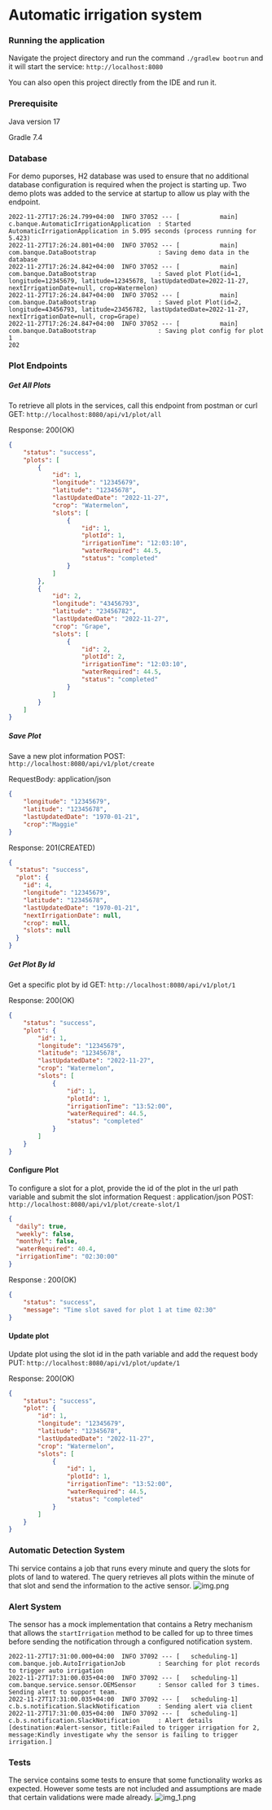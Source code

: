 # Automatic irrigation system

### Running the application
Navigate the project directory and run the command `./gradlew bootrun` and it will start the service: `http://localhost:8080`

You can also open this project directly from the IDE and run it. 

### Prerequisite
Java version 17

Gradle 7.4


### Database
For demo puporses, H2 database was used to ensure that no additional database configuration is required when the project is starting up. Two demo plots was added to the service at startup to allow us play with the endpoint.

```
2022-11-27T17:26:24.799+04:00  INFO 37052 --- [           main] c.banque.AutomaticIrrigationApplication  : Started AutomaticIrrigationApplication in 5.095 seconds (process running for 5.423)
2022-11-27T17:26:24.801+04:00  INFO 37052 --- [           main] com.banque.DataBootstrap                 : Saving demo data in the database
2022-11-27T17:26:24.842+04:00  INFO 37052 --- [           main] com.banque.DataBootstrap                 : Saved plot Plot(id=1, longitude=12345679, latitude=12345678, lastUpdatedDate=2022-11-27, nextIrrigationDate=null, crop=Watermelon)
2022-11-27T17:26:24.847+04:00  INFO 37052 --- [           main] com.banque.DataBootstrap                 : Saved plot Plot(id=2, longitude=43456793, latitude=23456782, lastUpdatedDate=2022-11-27, nextIrrigationDate=null, crop=Grape)
2022-11-27T17:26:24.847+04:00  INFO 37052 --- [           main] com.banque.DataBootstrap                 : Saving plot config for plot 1
202
```
### Plot Endpoints
##### Get All Plots
To retrieve all plots in the services, call this endpoint from postman or curl 
GET: `http://localhost:8080/api/v1/plot/all`

Response: 200(OK)
```json
{
    "status": "success",
    "plots": [
        {
            "id": 1,
            "longitude": "12345679",
            "latitude": "12345678",
            "lastUpdatedDate": "2022-11-27",
            "crop": "Watermelon",
            "slots": [
                {
                    "id": 1,
                    "plotId": 1,
                    "irrigationTime": "12:03:10",
                    "waterRequired": 44.5,
                    "status": "completed"
                }
            ]
        },
        {
            "id": 2,
            "longitude": "43456793",
            "latitude": "23456782",
            "lastUpdatedDate": "2022-11-27",
            "crop": "Grape",
            "slots": [
                {
                    "id": 2,
                    "plotId": 2,
                    "irrigationTime": "12:03:10",
                    "waterRequired": 44.5,
                    "status": "completed"
                }
            ]
        }
    ]
}
```

##### Save Plot
Save a new plot information
POST: `http://localhost:8080/api/v1/plot/create`

RequestBody: application/json
```json
{
    "longitude": "12345679",
    "latitude": "12345678",
    "lastUpdatedDate": "1970-01-21",
    "crop":"Maggie"
}
```

Response: 201(CREATED)
```json
{
  "status": "success",
  "plot": {
    "id": 4,
    "longitude": "12345679",
    "latitude": "12345678",
    "lastUpdatedDate": "1970-01-21",
    "nextIrrigationDate": null,
    "crop": null,
    "slots": null
  }
}
```

##### Get Plot By Id
Get a specific plot by id
GET: `http://localhost:8080/api/v1/plot/1`

Response: 200(OK)
```json
{
    "status": "success",
    "plot": {
        "id": 1,
        "longitude": "12345679",
        "latitude": "12345678",
        "lastUpdatedDate": "2022-11-27",
        "crop": "Watermelon",
        "slots": [
            {
                "id": 1,
                "plotId": 1,
                "irrigationTime": "13:52:00",
                "waterRequired": 44.5,
                "status": "completed"
            }
        ]
    }
}
```

#### Configure Plot
To configure a slot for a plot, provide the id of the plot in the url path variable and submit the slot information
Request : application/json
POST: `http://localhost:8080/api/v1/plot/create-slot/1`
```json
{
  "daily": true,
  "weekly": false,
  "monthyl": false,
  "waterRequired": 40.4,
  "irrigationTime": "02:30:00"
}
```

Response : 200(OK)
```json
{
    "status": "success",
    "message": "Time slot saved for plot 1 at time 02:30"
}
```

#### Update plot
Update plot using the slot id in the path variable and add the request body
PUT: `http://localhost:8080/api/v1/plot/update/1`

Response: 200(OK)
```json
{
    "status": "success",
    "plot": {
        "id": 1,
        "longitude": "12345679",
        "latitude": "12345678",
        "lastUpdatedDate": "2022-11-27",
        "crop": "Watermelon",
        "slots": [
            {
                "id": 1,
                "plotId": 1,
                "irrigationTime": "13:52:00",
                "waterRequired": 44.5,
                "status": "completed"
            }
        ]
    }
}
```

### Automatic Detection System
Thi service contains a job that runs every minute and query the slots for plots of land to watered. The query retrieves all plots within the minute of that slot and send the information to the active sensor.
![img.png](img.png)
### Alert System
The sensor has a mock implementation that contains a Retry mechanism that allows the `startIrrigation` method to be called for up to three times before sending the notification through a configured notification system.
```
2022-11-27T17:31:00.000+04:00  INFO 37092 --- [   scheduling-1] com.banque.job.AutoIrrigationJob         : Searching for plot records to trigger auto irrigation
2022-11-27T17:31:00.035+04:00  INFO 37092 --- [   scheduling-1] com.banque.service.sensor.OEMSensor      : Sensor called for 3 times. Sending alert to support team.
2022-11-27T17:31:00.035+04:00  INFO 37092 --- [   scheduling-1] c.b.s.notification.SlackNotification     : Sending alert via client
2022-11-27T17:31:00.035+04:00  INFO 37092 --- [   scheduling-1] c.b.s.notification.SlackNotification     : Alert details [destination:#alert-sensor, title:Failed to trigger irrigation for 2, message:Kindly investigate why the sensor is failing to trigger irrigation.]

```

### Tests
The service contains some tests to ensure that some functionality works as expected. However some tests are not included and assumptions are made that certain validations were made already.
![img_1.png](img_1.png)